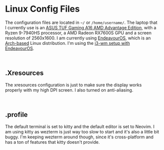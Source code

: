 # Linux Config Files

The configuration files are located in `~/` or `/home/username/`. The laptop that I currently use is an [ASUS TUF Gaming A16 AMD Advantage Edition](https://www.asus.com/laptops/for-gaming/tuf-gaming/asus-tuf-gaming-a16-advantage-edition-2023/), with a Ryzen 9-7940HS processor, a AMD Radeon RX7600S GPU and a screen resolution of 2560x1600. I am currently using [EndeavourOS](https://endeavouros.com/), which is an [Arch-based](https://archlinux.org/) Linux distribution. I'm using the [i3-wm setup with EndeavourOS](https://discovery.endeavouros.com/window-tiling-managers/i3-wm/2021/03/).

<br>


## .Xresources

The xresources configuration is just to make sure the display works properly with my high DPI screen. I also turned on anti-aliasing.

<br>


## .profile

The default terminal is set to kitty and the default editor is set to Neovim. I am using kitty as wezterm is just way too slow to start and it's also a little bit buggy. I'm keeping wezterm around though, since it's cross-platform and has a ton of features that kitty doesn't provide.

<br>
